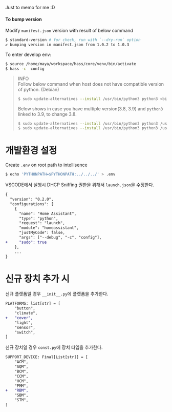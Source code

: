 Just to memo for me :D


#### To bump version

Modify `manifest.json` version with result of below command

```bash
$ standard-version # for check, run with `--dry-run` option
✔ bumping version in manifest.json from 1.0.2 to 1.0.3
```

To enter develop env:
```bash
$ source /home/maya/workspace/hass/core/venv/bin/activate
$ hass -c  config
```

> INFO  
> Follow below command when host does not have compatible version of python. (Debian)
> ```bash
> $ sudo update-alternatives --install /usr/bin/python3 python3 <binary: path> <int: priority>
> ```
>
> Below shows in case you have multiple version(3.8, 3.9) and `python3` linked to 3.9, to change 3.8.
> ```bash
> $ sudo update-alternatives --install /usr/bin/python3 python3 /usr/bin/python3.8 3
> $ sudo update-alternatives --install /usr/bin/python3 python3 /usr/bin/python3.10 2
> ```

# 개발환경 설정
Create `.env` on root path to intellisence
```bash
$ echo 'PYTHONPATH=$PYTHONPATH:../../../' > .env
```

VSCODE에서 실행시 DHCP Sniffing 권한을 위해서 `launch.json`을 수정한다.
```diff
{
  "version": "0.2.0",
  "configurations": [
    {
      "name": "Home Assistant",
      "type": "python",
      "request": "launch",
      "module": "homeassistant",
      "justMyCode": false,
      "args": ["--debug", "-c", "config"],
+     "sudo": true
    },
    ...
}
```

# 신규 장치 추가 시
신규 플랫폼일 경우 `__init__.py`에 플랫폼을 추가한다.

```diff
PLATFORMS: list[str] = [
    "button",
    "climate",
+   "cover",
    "light",
    "sensor",
    "switch",
]
```


신규 장치일 경우 `const.py`에 장치 타입을 추가한다.

```diff
SUPPORT_DEVICE: Final[List[str]] = [
    "ACM",
    "AQM",
    "BCM",
    "CCM",
    "HCM",
    "PMM",
+   "RBM",
    "SBM",
    "STM",
]
```